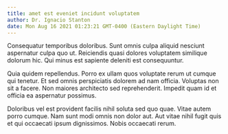 ```yaml
---
title: amet est eveniet incidunt voluptatem
author: Dr. Ignacio Stanton
date: Mon Aug 16 2021 01:23:21 GMT-0400 (Eastern Daylight Time)
---
```

Consequatur temporibus doloribus. Sunt omnis culpa aliquid nesciunt aspernatur culpa quo ut. Reiciendis quasi dolores voluptatem similique dolorum hic. Qui minus est sapiente deleniti est consequuntur.

 Quia quidem repellendus. Porro ex ullam quos voluptate rerum ut cumque qui tenetur. Et sed omnis perspiciatis dolorem ad nam officia. Voluptas non sit a facere. Non maiores architecto sed reprehenderit. Impedit quam id et officia ea aspernatur possimus.

 Doloribus vel est provident facilis nihil soluta sed quo quae. Vitae autem porro cumque. Nam sunt modi omnis non dolor aut. Aut vitae nihil fugit quis et qui occaecati ipsum dignissimos. Nobis occaecati rerum.